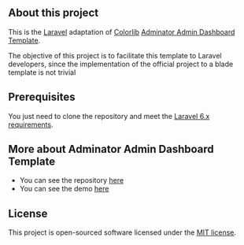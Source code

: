 ## About this project

This is the [Laravel](https://laravel.com) adaptation of [Colorlib](https://colorlib.com/) [Adminator Admin Dashboard Template](https://github.com/puikinsh/Adminator-admin-dashboard).

The objective of this project is to facilitate this template to Laravel developers, since the implementation of the official project to a blade template is not trivial

## Prerequisites
You just need to clone the repository and meet the [Laravel 6.x requirements](https://laravel.com/docs/6.x#server-requirements).

## More about Adminator Admin Dashboard Template

* You can see the repository [here](https://github.com/puikinsh/Adminator-admin-dashboard)
* You can see the demo [here](https://colorlib.com/polygon/adminator/index.html)

## License

This project is open-sourced software licensed under the [MIT license](https://opensource.org/licenses/MIT).
